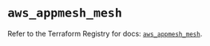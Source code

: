 # `aws_appmesh_mesh`

Refer to the Terraform Registry for docs: [`aws_appmesh_mesh`](https://registry.terraform.io/providers/hashicorp/aws/5.98.0/docs/resources/appmesh_mesh).
